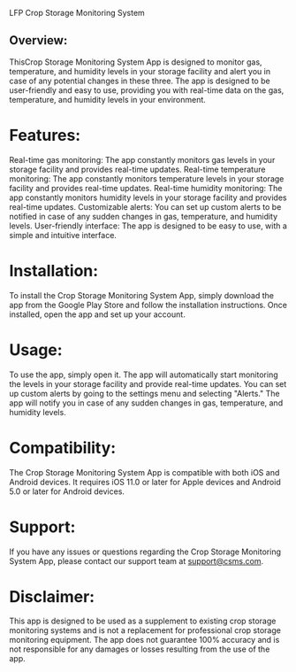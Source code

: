 LFP Crop Storage Monitoring System

## Overview:
ThisCrop Storage Monitoring System App is designed to monitor gas, temperature, and humidity levels in your storage facility and alert you in case of any potential changes in these three. The app is designed to be user-friendly and easy to use, providing you with real-time data on the gas, temperature, and humidity levels in your environment.

# Features:

Real-time gas monitoring: The app constantly monitors gas levels in your storage facility and provides real-time updates.
Real-time temperature monitoring: The app constantly monitors temperature levels in your storage facility and provides real-time updates.
Real-time humidity monitoring: The app constantly monitors humidity levels in your storage facility and provides real-time updates.
Customizable alerts: You can set up custom alerts to be notified in case of any sudden changes in gas, temperature, and humidity levels.
User-friendly interface: The app is designed to be easy to use, with a simple and intuitive interface.

# Installation:
To install the Crop Storage Monitoring System App, simply download the app from the Google Play Store and follow the installation instructions. Once installed, open the app and set up your account.

# Usage:
To use the app, simply open it. The app will automatically start monitoring the levels in your storage facility and provide real-time updates. You can set up custom alerts by going to the settings menu and selecting "Alerts." The app will notify you in case of any sudden changes in gas, temperature, and humidity levels.

# Compatibility:
The Crop Storage Monitoring System App is compatible with both iOS and Android devices. It requires iOS 11.0 or later for Apple devices and Android 5.0 or later for Android devices.

# Support:
If you have any issues or questions regarding the Crop Storage Monitoring System App, please contact our support team at support@csms.com.

# Disclaimer:
This app is designed to be used as a supplement to existing crop storage monitoring systems and is not a replacement for professional crop storage monitoring equipment. The app does not guarantee 100% accuracy and is not responsible for any damages or losses resulting from the use of the app.
